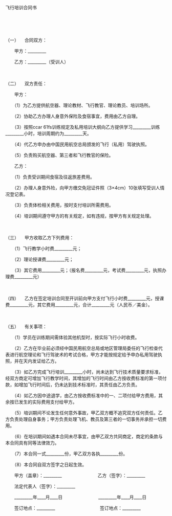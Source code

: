 



飞行培训合同书



 

　　

　　

（一）
　合同双方：

　　甲方：_________

　　乙方：_________（受训人）

　　

（二）
　双方责任：

　　甲方：

　　（1）为乙方提供航空器、理论教材、飞行教官、理论教员、培训场所。

　　（2）协助乙方办理人身意外保险及食宿事宜，费用由乙方自理。

　　（3）按照ccar 61fs训练规定及私用培训大纲向乙方提供学习_________训练_________小时，培训周期约为_________天。

　　（4）代乙方申办由中国民用航空总局颁发的飞行（私用）驾驶执照。

　　（5）负责购买航空器、第三者和飞行教官的保险。

　　乙方：

　　（1）负责受训期间食宿及往返旅差费用。

　　（2）办理人身意外险，向甲方缴交免冠证件照（3×4cm）10张填写受训人情况登记表。

　　（3）负责体检相关费用，按时支付培训所需费用。

　　（4）培训期间遵守甲方的有关规定，如有违规，按甲方有关规定处理。

　　

（三）
　甲方收取乙方下列费用：

　　（1）飞行教学小时费_________元；

　　（2）理论授课费_________元；

　　（3）其它费用_________元；（报名费_________元，考试费_________元，执照办理费_________元）

　　

（四）
　乙方在签定培训合同至开训前向甲方支付飞行小时费_________元，授课费_________元，其它费用_________元，合计_________元（人民币／美金）。

　　

（五）
　有关事项：

　　（1）学员在训练期间需体验其他机型时，按实际飞行小时收费。

　　（2）乙方在毕业前必须经中国民用航空总局或地区管理局委任的飞行检查代表进行航空理论和飞行驾驶术的考试合格，甲方才能按规定给予申办私用驾驶执照，并在天内发证给乙方。

　　（3）如乙方完成飞行培训_________小时，尚未达到飞行技术质量要求标准，经双方商定可增加飞行教学时间，其增加的飞行时间由乙方按收费标准的第一项付款，如增加飞行时间后，仍未达到技术标准时，其责任由乙方负责。

　　（4）如乙方因中途退学，由乙方按收费标准中的一、二项付给甲方费用，其余按已发生的实际费用支付给甲方。

　　（5）培训期间不论发生任何意外事故，甲乙双方概不追究双方任何责任。乙方负责处理自身事务；甲方负责处理飞机、教员及第三者的一切事务并承担一切费用。

　　（6）在培训期间如遇本合同未尽事宜，由甲乙双方共同商定，商定的条款与本合同具有同等法律效力。

　　（7）本合同一式_________份，甲乙双方各执_________份。

　　（8）本合同自双方签字之日起生效。　　

　　甲方（盖章）：_________　　　　　　　　乙方（签字）：_________　　

　　法定代表人（签字）：_________　　

　　_________年____月____日　　　　　　　　_________年____月____日　　

　　签订地点：_________　　　　　　　　　　签订地点：_________